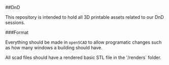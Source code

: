 ##DnD

This repository is intended to hold all 3D printable assets related to our DnD sessions.

###Format

Everything should be made in `openSCAD` to allow programatic changes such as how many windows a building should have.

All scad files should have a rendered basic STL file in the '/renders` folder.
